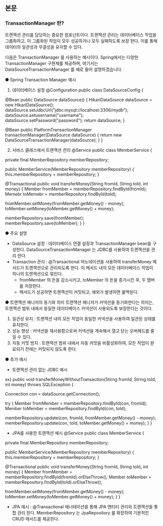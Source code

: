 ## 본문

### TransactionManager 란?
트랜잭션 관리를 담당하는 중요한 컴포넌트이다. 트랜잭션 관리는 데이터베이스 작업을 그룹화하고, 이 그룹화된 작업이 모두 성공하거나 모두 실패하도록 보장 한다. 이를 통해 데이터의 일관성과 무결성을 유지할 수 있다.

다음은 TransactionManager 를 사용하는 예시이다. Spring에서는 다양한 TransactionManager 구현체를 제공하며, 여기서는 DataSourceTransactionManager 를 예로 들어 설명하겠습니다.

● Spring Transaction Manager 예시

1) 데이터베이스 설정
@Configuration
public class DataSourceConfig {

@Bean
public DataSource dataSource() {
HikariDataSource dataSource = new HikariDataSource();
dataSource.setJdbcUrl("jdbc:mysql://localhost:3306/mydb");
dataSource.setusername("username");
dataSource.setPassword("password");
return dataSource;
}

@Bean
public PlatformTransactionManager transactionManager(DataSource dataSource) {
return new DataSourceTransactionManager(dataSource);
}
}

2) 서비스 클래스에서 트랜잭션 관리
@Service
public class MemberService {

private final MemberRepository memberRepository;

public MemberService(MemberRepository memberRepository) {
this.memberRepository = memberRepository;
}

@Transactional
public void transferMoney(String fromId, String toId, int money) {
Member fromMember = memberRepository.findById(fromId);
Memebr toMemebr = memberRepository.findById(toId);

fromMember.setMoney(fromMember.getMoney() - money);
toMember.setMoney(toMember.getMoney() + money);

memberRepository.save(fromMember);
memberRepository.save(toMember);
}
}

● 주요 설명
- DataSource 설정 : 데이터베이스 연결 설정과 TransactionManager bean을 구성한다. DataSourceTransactionManager 는 JDBC를 사용하여 트랜잭션을 관리 한다.
- Transaction 관리 : @Transactional 어노테이션을 사용하여 transferMoney 메서드가 트랜잭션으로 관리되도록 한다. 이 메서드 내의 모든 데이터베이스 작업이 하나의 트랜잭션으로 묶인다.
  - fromMember 의 돈을 감소시키고, toMember 의 돈을 증가시킨 후, 두 맴버를 저장한다.
  - 메서드가 성공하면 트랜잭션이 커밋되고, 예외가 발생하면 롤백된다.
  
● 트랜잭션 매니저의 동기화 의미
트랜잭션 매니저가 커넥션을 동기화한다는 의미는, 트랜잭션 범위 내에서 동일한 데이터베이스 커넥션이 사용되도록 보장한다는 것이다.
1) 일관성 유지 : 트랜잭션 내의 모든 작업이 동일한 커넥션을 사용하여 일관된 상태를 유지한다.
2) 성능 향상 : 커넥션을 재사용함으로써 커넥션을 계속해서 열고 닫는 오버헤드를 줄일 수 있다.
3) 자동 커밋 방지 : 트랜잭션 범위 내에서 자동 커밋을 비활성화하여, 모든 작업이 완료되기 전에는 커밋되지 않도록 한다.

● 추가 예시
- 트랜잭션 관리 없는 JDBC 예시

ex) 
public void transferMoneyWithoutTransaction(Stirng fromId, String toId, int money) throws SQLException {

Connection con = dataSource.getConnection();

try {
Member fromMember = memberRepository.findById(con, fromId);
Member toMember = memberRepository.findById(con, toId);

memberRepository.update(con, fromId, fromMember.getMoney() - money);
memberRepository.update(con, toId, toMember.getMoney() + money);
}
}

- JPA를 사용한 트랜잭션 예시
@Service
public class MemberService {

private final MemberRepository memberRepository;

public MemberService(MemberRepository memberRepository) {
this.memberRepository = memberRepository;
}

@Transactional
public void transferMoney(String fromId, String toId, int money) {
Member fromMember = memberRepository.findById(fromId).orElseThrow();
Member toMember = memberRepository.findById(toId).orElseThrow();

fromMember.setMoney(fromMember.getMoney() - money);
toMember.setMoney(toMember.getMoney() + money);
}
}   
- JPA 예시 : @Transactional 애너테이션을 통해 JPA 앤티티 관리와 트랜잭션을 통합 관리 한다. MemberRepository 는 JpaRepository 를 확장하여 기본적인 CRUD 메서드를 제공한다. 